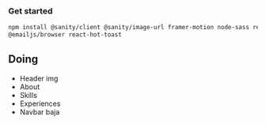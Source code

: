 ### Get started

```bash
npm install @sanity/client @sanity/image-url framer-motion node-sass react-icons react-tooltip 
@emailjs/browser react-hot-toast
```

## Doing
- Header img
- About
- Skills
- Experiences
- Navbar baja